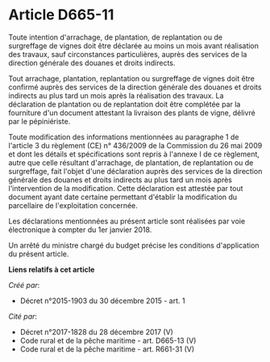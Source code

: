# Article D665-11

Toute intention d'arrachage, de plantation, de replantation ou de surgreffage de vignes doit être déclarée au moins un mois
avant réalisation des travaux, sauf circonstances particulières, auprès des services de la direction générale des douanes et
droits indirects.

Tout arrachage, plantation, replantation ou surgreffage de vignes doit être confirmé auprès des services de la direction
générale des douanes et droits indirects au plus tard un mois après la réalisation des travaux. La déclaration de plantation
ou de replantation doit être complétée par la fourniture d'un document attestant la livraison des plants de vigne, délivré
par le pépiniériste.

Toute modification des informations mentionnées au paragraphe 1 de l'article 3 du règlement (CE) n° 436/2009 de la Commission
du 26 mai 2009 et dont les détails et spécifications sont repris à l'annexe I de ce règlement, autre que celle résultant
d'arrachage, de plantation, de replantation ou de surgreffage, fait l'objet d'une déclaration auprès des services de la
direction générale des douanes et droits indirects au plus tard un mois après l'intervention de la modification. Cette
déclaration est attestée par tout document ayant date certaine permettant d'établir la modification du parcellaire de
l'exploitation concernée.

Les déclarations mentionnées au présent article sont réalisées par voie électronique à compter du 1er janvier 2018.

Un arrêté du ministre chargé du budget précise les conditions d'application du présent article.

**Liens relatifs à cet article**

_Créé par_:

  - Décret n°2015-1903 du 30 décembre 2015 - art. 1

_Cité par_:

  - Décret n°2017-1828 du 28 décembre 2017 (V)
  - Code rural et de la pêche maritime - art. D665-13 (V)
  - Code rural et de la pêche maritime - art. R661-31 (V)
